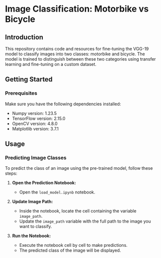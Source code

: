# Image Classification: Motorbike vs Bicycle

## Introduction

This repository contains code and resources for fine-tuning the VGG-19 model to classify images into two classes: motorbike and bicycle. The model is trained to distinguish between these two categories using transfer learning and fine-tuning on a custom dataset.

## Getting Started

### Prerequisites

Make sure you have the following dependencies installed:

- Numpy version: 1.23.5
- TensorFlow version: 2.15.0
- OpenCV version: 4.8.0
- Matplotlib version: 3.7.1

## Usage

### Predicting Image Classes

To predict the class of an image using the pre-trained model, follow these steps:

1. **Open the Prediction Notebook:**
   - Open the `load_model.ipynb` notebook.

2. **Update Image Path:**
   - Inside the notebook, locate the cell containing the variable `image_path`.
   - Update the `image_path` variable with the full path to the image you want to classify.

3. **Run the Notebook:**
   - Execute the notebook cell by cell to make predictions.
   - The predicted class of the image will be displayed.
